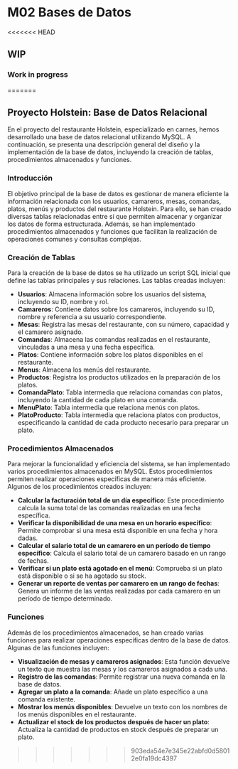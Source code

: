 # M02 Bases de Datos
<<<<<<< HEAD
## WIP
### Work in progress
=======

## Proyecto Holstein: Base de Datos Relacional

En el proyecto del restaurante Holstein, especializado en carnes, hemos desarrollado una base de datos relacional utilizando MySQL. A continuación, se presenta una descripción general del diseño y la implementación de la base de datos, incluyendo la creación de tablas, procedimientos almacenados y funciones.

### Introducción

El objetivo principal de la base de datos es gestionar de manera eficiente la información relacionada con los usuarios, camareros, mesas, comandas, platos, menús y productos del restaurante Holstein. Para ello, se han creado diversas tablas relacionadas entre sí que permiten almacenar y organizar los datos de forma estructurada. Además, se han implementado procedimientos almacenados y funciones que facilitan la realización de operaciones comunes y consultas complejas.

### Creación de Tablas

Para la creación de la base de datos se ha utilizado un script SQL inicial que define las tablas principales y sus relaciones. Las tablas creadas incluyen:

- **Usuarios**: Almacena información sobre los usuarios del sistema, incluyendo su ID, nombre y rol.
- **Camareros**: Contiene datos sobre los camareros, incluyendo su ID, nombre y referencia a su usuario correspondiente.
- **Mesas**: Registra las mesas del restaurante, con su número, capacidad y el camarero asignado.
- **Comandas**: Almacena las comandas realizadas en el restaurante, vinculadas a una mesa y una fecha específica.
- **Platos**: Contiene información sobre los platos disponibles en el restaurante.
- **Menus**: Almacena los menús del restaurante.
- **Productos**: Registra los productos utilizados en la preparación de los platos.
- **ComandaPlato**: Tabla intermedia que relaciona comandas con platos, incluyendo la cantidad de cada plato en una comanda.
- **MenuPlato**: Tabla intermedia que relaciona menús con platos.
- **PlatoProducto**: Tabla intermedia que relaciona platos con productos, especificando la cantidad de cada producto necesario para preparar un plato.

### Procedimientos Almacenados

Para mejorar la funcionalidad y eficiencia del sistema, se han implementado varios procedimientos almacenados en MySQL. Estos procedimientos permiten realizar operaciones específicas de manera más eficiente. Algunos de los procedimientos creados incluyen:

- **Calcular la facturación total de un día específico**: Este procedimiento calcula la suma total de las comandas realizadas en una fecha específica.
- **Verificar la disponibilidad de una mesa en un horario específico**: Permite comprobar si una mesa está disponible en una fecha y hora dadas.
- **Calcular el salario total de un camarero en un período de tiempo específico**: Calcula el salario total de un camarero basado en un rango de fechas.
- **Verificar si un plato está agotado en el menú**: Comprueba si un plato está disponible o si se ha agotado su stock.
- **Generar un reporte de ventas por camarero en un rango de fechas**: Genera un informe de las ventas realizadas por cada camarero en un período de tiempo determinado.

### Funciones

Además de los procedimientos almacenados, se han creado varias funciones para realizar operaciones específicas dentro de la base de datos. Algunas de las funciones incluyen:

- **Visualización de mesas y camareros asignados**: Esta función devuelve un texto que muestra las mesas y los camareros asignados a cada una.
- **Registro de las comandas**: Permite registrar una nueva comanda en la base de datos.
- **Agregar un plato a la comanda**: Añade un plato específico a una comanda existente.
- **Mostrar los menús disponibles**: Devuelve un texto con los nombres de los menús disponibles en el restaurante.
- **Actualizar el stock de los productos después de hacer un plato**: Actualiza la cantidad de productos en stock después de preparar un plato.


>>>>>>> 903eda54e7e345e22abfd0d58012e0fa19dc4397
